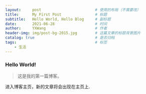 ```yaml
---
layout:     post   				        # 使用的布局（不需要改）
title:      My First Post 			    # 标题 
subtitle:   Hello World, Hello Blog     # 副标题
date:       2021-06-28 				    # 时间
author:     YXWang 					    # 作者
header-img: img/post-bg-2015.jpg 	    # 这篇文章的标题背景图片
catalog: true 						    # 是否归档
tags:								    # 标签
    - 生活
---
```


### Hello World! 
>这是我的第一篇博客。

进入博客主页，新的文章将会出现在主页上.
